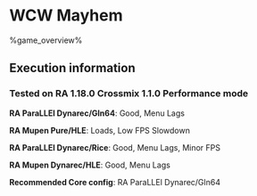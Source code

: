 # WCW Mayhem 

%game_overview%

## Execution information

### Tested on RA 1.18.0 Crossmix 1.1.0 Performance mode

**RA ParaLLEl Dynarec/Gln64**: Good, Menu Lags

**RA Mupen Pure/HLE**: Loads, Low FPS Slowdown

**RA ParaLLEl Dynarec/Rice**: Good, Menu Lags, Minor FPS

**RA Mupen Dynarec/HLE**: Good, Menu Lags

**Recommended Core config**: RA ParaLLEl Dynarec/Gln64